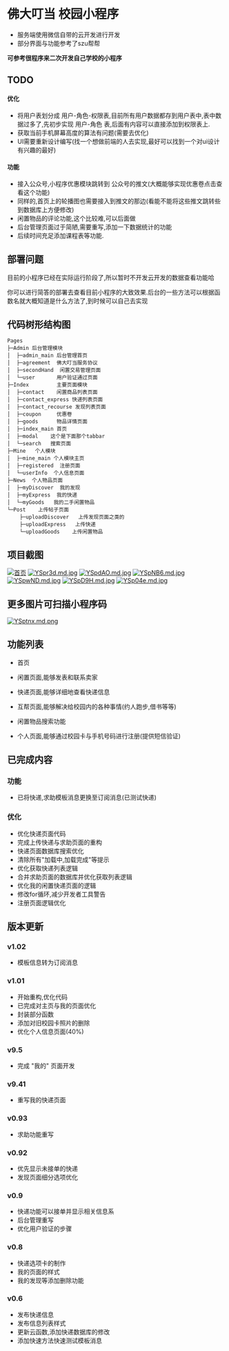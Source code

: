 # 佛大叮当 校园小程序

- 服务端使用微信自带的云开发进行开发
- 部分界面与功能参考了szu帮帮

**可参考很程序来二次开发自己学校的小程序**



## TODO

#### 优化

- 将用户表划分成  用户-角色-权限表,目前所有用户数据都存到用户表中,表中数据过多了,先初步实现 用户-角色 表,后面有内容可以直接添加到权限表上.
- 获取当前手机屏幕高度的算法有问题(需要去优化)
- UI需要重新设计编写(找一个想做前端的人去实现,最好可以找到一个对ui设计有兴趣的最好)



#### 功能

- 接入公众号,小程序优惠模块跳转到 公众号的推文(大概能够实现优惠卷点击查看这个功能)
- 同样的,首页上的轮播图也需要接入到推文的那边(看能不能将这些推文跳转些到数据库上方便修改)
- 闲置物品的评论功能,这个比较难,可以后面做
- 后台管理页面过于简陋,需要重写,添加一下数据统计的功能
- 后续时间充足添加课程表等功能.





## 部署问题

目前的小程序已经在实际运行阶段了,所以暂时不开发云开发的数据查看功能哈

你可以进行简答的部署去查看目前小程序的大致效果.后台的一些方法可以根据函数名就大概知道是什么方法了,到时候可以自己去实现



## 代码树形结构图

```
Pages
├─Admin 后台管理模块
│  ├─admin_main 后台管理首页
│  ├─agreement  佛大叮当服务协议
│  ├─secondHand  闲置交易管理页面
│  └─user		用户验证通过页面
├─Index			主要页面模块
│  ├─contact    闲置商品列表页面
│  ├─contact_express 快递列表页面
│  ├─contact_recourse 发现列表页面
│  ├─coupon		优惠卷
│  ├─goods		物品详情页面
│  ├─index_main 首页
│  ├─modal    这个是下面那个tabbar
│  └─search   搜索页面
├─Mine   个人模块
│  ├─mine_main 个人模块主页
│  ├─registered  注册页面
│  └─userInfo  个人信息页面
├─News  个人物品页面
│  ├─myDiscover  我的发现
│  ├─myExpress  我的快递
│  └─myGoods   我的二手闲置物品
└─Post    上传帖子页面
    ├─uploadDiscover   上传发现页面之类的
    ├─uploadExpress   上传快递
    └─uploadGoods    上传闲置物品
```





## 项目截图
[![首页](https://s1.ax1x.com/2020/05/03/YSpJj1.md.png)](https://imgchr.com/i/YSpJj1)
[![YSpr3d.md.jpg](https://s1.ax1x.com/2020/05/03/YSpr3d.md.jpg)](https://imgchr.com/i/YSpr3d)
[![YSpdAO.md.jpg](https://s1.ax1x.com/2020/05/03/YSpdAO.md.jpg)](https://imgchr.com/i/YSpdAO)
[![YSpNB6.md.jpg](https://s1.ax1x.com/2020/05/03/YSpNB6.md.jpg)](https://imgchr.com/i/YSpNB6)
[![YSpwND.md.jpg](https://s1.ax1x.com/2020/05/03/YSpwND.md.jpg)](https://imgchr.com/i/YSpwND)
[![YSpD9H.md.jpg](https://s1.ax1x.com/2020/05/03/YSpD9H.md.jpg)](https://imgchr.com/i/YSpD9H)
[![YSp04e.md.jpg](https://s1.ax1x.com/2020/05/03/YSp04e.md.jpg)](https://imgchr.com/i/YSp04e)



## 更多图片可扫描小程序码

[![YSptnx.md.png](https://s1.ax1x.com/2020/05/03/YSptnx.md.png)](https://imgchr.com/i/YSptnx)











## 功能列表

- 首页

- 闲置页面,能够发表和联系卖家

- 快递页面,能够详细地查看快递信息

- 互帮页面,能够解决给校园内的各种事情(约人跑步,借书等等)

- 闲置物品搜索功能

- 个人页面,能够通过校园卡与手机号码进行注册(提供短信验证)

  

  
  
  
  
  






## 已完成内容
### 功能
- 已将快递,求助模板消息更换至订阅消息(已测试快递)
### 优化
- 优化快递页面代码
- 完成上传快递与求助页面的重构
- 快递页面数据库搜索优化
- 清除所有"加载中,加载完成"等提示
- 优化获取快递列表逻辑
- 合并求助页面的数据库并优化获取列表逻辑
- 优化我的闲置快递页面的逻辑
- 修改for循环,减少开发者工具警告
- 注册页面逻辑优化

## 版本更新

### v1.02
- 模板信息转为订阅消息


### v1.01
- 开始重构,优化代码
- 已完成对主页与我的页面优化
- 封装部分函数
- 添加对旧校园卡照片的删除
- 优化个人信息页面(40%)

### v9.5
- 完成 "我的" 页面开发

### v9.41
- 重写我的快递页面


### v0.93
- 求助功能重写


### v0.92
- 优先显示未接单的快递
- 发现页面细分选项优化


### v0.9
- 快递功能可以接单并显示相关信息系
- 后台管理重写
- 优化用户验证的步骤


### v0.8
- 快递选项卡的制作
- 我的页面的样式
- 我的发现等添加删除功能


### v0.6

- 发布快递信息
- 发布信息列表样式
- 更新云函数,添加快递数据库的修改
- 添加快速方法快速测试模板消息

